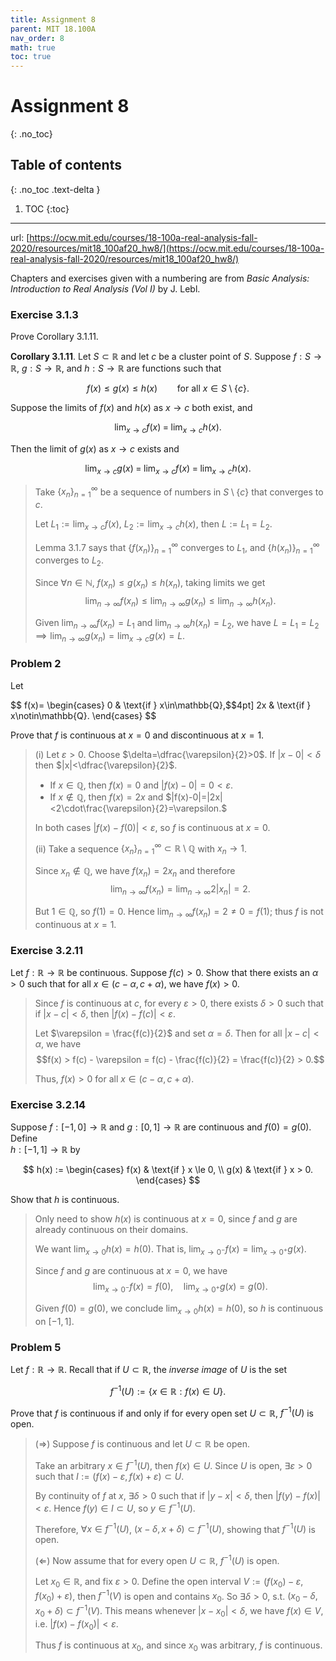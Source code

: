 ```yaml
---
title: Assignment 8
parent: MIT 18.100A
nav_order: 8
math: true
toc: true
---
```


# Assignment 8
{: .no_toc}

## Table of contents
{: .no_toc .text-delta }

1. TOC
{:toc}

---

url: [https://ocw.mit.edu/courses/18-100a-real-analysis-fall-2020/resources/mit18_100af20_hw8/](https://ocw.mit.edu/courses/18-100a-real-analysis-fall-2020/resources/mit18_100af20_hw8/)

Chapters and exercises given with a numbering are from *Basic Analysis: Introduction to
Real Analysis (Vol I)* by J. Lebl.

### Exercise 3.1.3

Prove Corollary 3.1.11.

**Corollary 3.1.11**. Let $S \subset \mathbb{R}$ and let $c$ be a cluster point of $S$. Suppose $f : S \to \mathbb{R}$, $g : S \to \mathbb{R}$, and $h : S \to \mathbb{R}$ are functions such that  

$$
f(x) \le g(x) \le h(x) \qquad \text{for all } x \in S \setminus \{c\}.
$$

Suppose the limits of $f(x)$ and $h(x)$ as $x \to c$ both exist, and  

$$
\lim_{x \to c} f(x) \;=\; \lim_{x \to c} h(x).
$$

Then the limit of $g(x)$ as $x \to c$ exists and  

$$
\lim_{x \to c} g(x) \;=\; \lim_{x \to c} f(x) \;=\; \lim_{x \to c} h(x).
$$

> Take $\{x_n\}_{n=1}^{\infty}$ be a sequence of numbers in $S \setminus \{c\}$ that converges to $c$.
> 
> Let $L_1 := \lim_{x \to c} f(x)$, $L_2 := \lim_{x \to c} h(x)$, then $L := L_1 = L_2$.
> 
> Lemma 3.1.7 says that $\{f(x_n)\}_{n=1}^{\infty}$ converges to $L_1$, and $\{h(x_n)\}_{n=1}^{\infty}$ converges to $L_2$.
> 
> Since $\forall n \in \mathbb{N},\; f(x_n) \le g(x_n) \le h(x_n)$, taking limits we get  
> $$\lim_{n \to \infty} f(x_n) \le \lim_{n \to \infty} g(x_n) \le \lim_{n \to \infty} h(x_n).$$
>
> Given $\lim_{n \to \infty} f(x_n)=L_1$ and $\lim_{n \to \infty} h(x_n)=L_2$, we have $L = L_1 = L_2 \implies \lim_{n \to \infty} g(x_n) = \lim_{x \to c} g(x) = L$.

### Problem 2  

Let

$$
f(x)=
\begin{cases}
0  & \text{if } x\in\mathbb{Q},\$$4pt]
2x & \text{if } x\notin\mathbb{Q}.
\end{cases}
$$

Prove that $f$ is continuous at $x=0$ and discontinuous at $x=1$.

> (i) Let $\varepsilon>0$. Choose $\delta=\dfrac{\varepsilon}{2}>0$. If $|x-0|<\delta$ then $|x|<\dfrac{\varepsilon}{2}$.  
> 
> * If $x\in\mathbb{Q}$, then $f(x)=0$ and $|f(x)-0|=0<\varepsilon$.  
> * If $x\notin\mathbb{Q}$, then $f(x)=2x$ and  $|f(x)-0|=|2x|<2\cdot\frac{\varepsilon}{2}=\varepsilon.$
>  
> In both cases $|f(x)-f(0)|<\varepsilon$, so $f$ is continuous at $x=0$.
>  
> (ii) Take a sequence $\{x_n\}_{n=1}^{\infty}\subset\mathbb{R}\setminus\mathbb{Q}$ with $x_n\to1$.  
> 
> Since $x_n\notin\mathbb{Q}$, we have $f(x_n)=2x_n$ and therefore  
> $$\lim_{n\to\infty}f(x_n)=\lim_{n\to\infty}2|x_n|=2.$$
> 
> But $1\in\mathbb{Q}$, so $f(1)=0$.  Hence $\displaystyle\lim_{n\to\infty}f(x_n)=2\neq0=f(1)$; thus $f$ is not continuous at $x=1$.

### Exercise 3.2.11

Let $f : \mathbb{R} \to \mathbb{R}$ be continuous. Suppose $f(c) > 0$. Show that there exists an $\alpha > 0$ such that for all $x \in (c - \alpha, c + \alpha)$, we have $f(x) > 0$.

> Since $f$ is continuous at $c$, for every $\varepsilon > 0$, there exists $\delta > 0$ such that if $|x - c| < \delta$, then $|f(x) - f(c)| < \varepsilon$.
> 
> Let $\varepsilon = \frac{f(c)}{2}$ and set $\alpha = \delta$. Then for all $|x - c| < \alpha$, we have  
> $$f(x) > f(c) - \varepsilon = f(c) - \frac{f(c)}{2} = \frac{f(c)}{2} > 0.$$
> 
> Thus, $f(x) > 0$ for all $x \in (c - \alpha, c + \alpha)$.

### Exercise 3.2.14

Suppose $f : [-1, 0] \to \mathbb{R}$ and $g : [0, 1] \to \mathbb{R}$ are continuous and $f(0) = g(0)$. Define  
$h : [-1, 1] \to \mathbb{R}$ by  

$$
h(x) :=
\begin{cases}
f(x) & \text{if } x \le 0, \\
g(x) & \text{if } x > 0.
\end{cases}
$$

Show that $h$ is continuous.

> Only need to show $h(x)$ is continuous at $x = 0$, since $f$ and $g$ are already continuous on their domains.
>  
> We want $\lim_{x \to 0} h(x) = h(0)$. That is, $\lim_{x \to 0^-} f(x) = \lim_{x \to 0^+} g(x)$.
> 
> Since $f$ and $g$ are continuous at $x = 0$, we have  
> $$\lim_{x \to 0^-} f(x) = f(0), \quad \lim_{x \to 0^+} g(x) = g(0).$$
>
> Given $f(0) = g(0)$, we conclude $\lim_{x \to 0} h(x) = h(0)$, so $h$ is continuous on $[-1, 1]$.

### Problem 5

Let $f : \mathbb{R} \to \mathbb{R}$. Recall that if $U \subset \mathbb{R}$, the *inverse image* of $U$ is the set  

$$
f^{-1}(U) := \{x \in \mathbb{R} : f(x) \in U\}.
$$  

Prove that $f$ is continuous if and only if for every open set $U \subset \mathbb{R}$, $f^{-1}(U)$ is open.

> ($\Rightarrow$) Suppose $f$ is continuous and let $U \subset \mathbb{R}$ be open. 
> 
> Take an arbitrary $x \in f^{-1}(U)$, then $f(x) \in U$. Since $U$ is open, $\exists \varepsilon > 0$ such that $I := (f(x) - \varepsilon, f(x) + \varepsilon) \subset U$.
>  
> By continuity of $f$ at $x$, $\exists\delta > 0$ such that if $|y - x| < \delta$, then $|f(y) - f(x)| < \varepsilon$. Hence $f(y) \in I \subset U$, so $y \in f^{-1}(U)$.  
>  
> Therefore, $\forall x \in f^{-1}(U)$, $(x - \delta, x + \delta) \subset f^{-1}(U)$,  showing that $f^{-1}(U)$ is open.
>
> ($\Leftarrow$) Now assume that for every open $U \subset \mathbb{R}$, $f^{-1}(U)$ is open.  
> 
> Let $x_0 \in \mathbb{R}$, and fix $\varepsilon > 0$.  Define the open interval $V := (f(x_0) - \varepsilon, f(x_0) + \varepsilon)$, then $f^{-1}(V)$ is open and contains $x_0$.  So $\exists\delta > 0$, s.t. $(x_0 - \delta, x_0 + \delta) \subset f^{-1}(V)$.  This means whenever $|x - x_0| < \delta$, we have $f(x) \in V$, i.e. $|f(x) - f(x_0)| < \varepsilon$. 
> 
> Thus $f$ is continuous at $x_0$, and since $x_0$ was arbitrary, $f$ is continuous.
